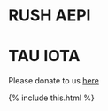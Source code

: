 # RUSH AEPI

# TAU IOTA

Please donate to us [here](http://www.aepigivesback.org/tau-iota)

{% include this.html %}
